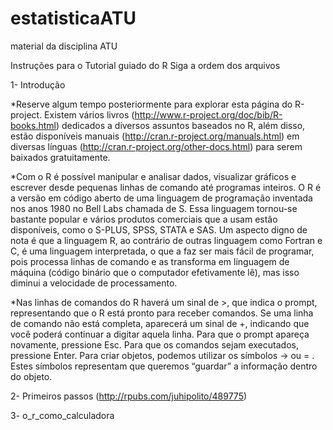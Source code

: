 # estatisticaATU
material da disciplina ATU

Instruções para o Tutorial guiado do R
Siga a ordem dos arquivos

1- Introdução

*Reserve algum tempo posteriormente para explorar esta página do R-project. Existem vários livros (http://www.r-project.org/doc/bib/R-books.html) dedicados a diversos assuntos baseados no R, além disso, estão disponíveis manuais (http://cran.r-project.org/manuals.html) em diversas línguas (http://cran.r-project.org/other-docs.html) para serem baixados gratuitamente.

*Com o R é possível manipular e analisar dados, visualizar gráficos e escrever desde pequenas linhas de comando até programas inteiros. O R é a versão em código aberto de uma linguagem de programação inventada nos anos 1980 no Bell Labs chamada de S. Essa linguagem tornou-se bastante popular e vários produtos comerciais que a usam estão disponíveis, como o S-PLUS, SPSS, STATA e SAS. Um aspecto digno de nota é que a linguagem R, ao contrário de outras linguagem como Fortran e C, é uma linguagem interpretada, o que a faz ser mais fácil de programar, pois processa linhas de comando e as transforma em linguagem de máquina (código binário que o computador efetivamente lê), mas isso diminui a velocidade de processamento.

*Nas linhas de comandos do R haverá um sinal de >, que indica o prompt, representando que o R está pronto para receber comandos. Se uma linha de comando não está completa, aparecerá um sinal de +, indicando que você poderá continuar a digitar aquela linha. Para que o prompt apareça novamente, pressione Esc. Para que os comandos sejam executados, pressione Enter. Para criar objetos, podemos utilizar os símbolos -> ou = . Estes símbolos representam que queremos “guardar” a informação dentro do objeto.


2- Primeiros passos (http://rpubs.com/juhipolito/489775)

3- o_r_como_calculadora
